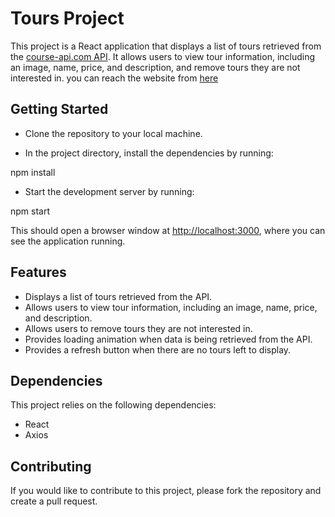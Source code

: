 # Tours Project
This project is a React application that displays a list of tours retrieved from the [course-api.com API](here). It allows users to view tour information, including an image, name, price, and description, and remove tours they are not interested in. you can reach the website from [here](https://destinationpage.netlify.app/)

## Getting Started
* Clone the repository to your local machine.

* In the project directory, install the dependencies by running:

npm install

* Start the development server by running:

npm start

This should open a browser window at [http://localhost:3000](), where you can see the application running.

## Features
* Displays a list of tours retrieved from the API.
* Allows users to view tour information, including an image, name, price, and description.
* Allows users to remove tours they are not interested in.
* Provides loading animation when data is being retrieved from the API.
* Provides a refresh button when there are no tours left to display.

## Dependencies
This project relies on the following dependencies:
* React
* Axios
## Contributing

If you would like to contribute to this project, please fork the repository and create a pull request.

